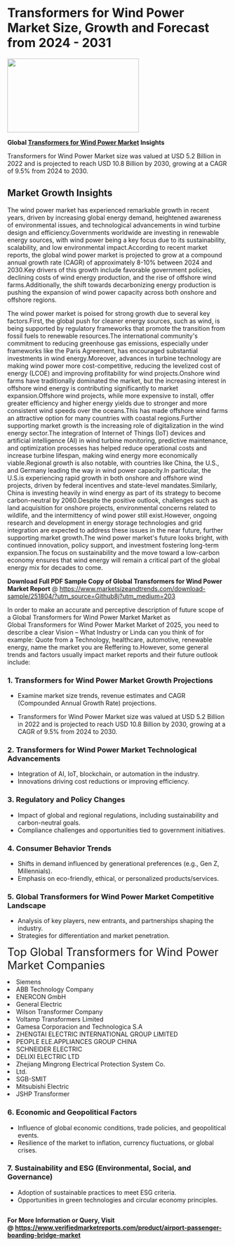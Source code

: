 <H1>Transformers for Wind Power Market Size, Growth and Forecast from 2024 - 2031</H1><img class="aligncenter size-medium wp-image-584254" src="https://thirdeyenews.in/wp-content/uploads/2024/09/Global-Market-Research-300x168.jpeg" alt="" width="300" height="168" /><p><strong>Global&nbsp;<a href="https://www.marketsizeandtrends.com/download-sample/251804/?utm_source=Github8j?utm_medium=203">Transformers for Wind Power Market</a> Insights</strong></p><p>Transformers for Wind Power Market size was valued at USD 5.2 Billion in 2022 and is projected to reach USD 10.8 Billion by 2030, growing at a CAGR of 9.5% from 2024 to 2030.</p><p><h2>Market Growth Insights</h2> <p>The wind power market has experienced remarkable growth in recent years, driven by increasing global energy demand, heightened awareness of environmental issues, and technological advancements in wind turbine design and efficiency.Governments worldwide are investing in renewable energy sources, with wind power being a key focus due to its sustainability, scalability, and low environmental impact.According to recent market reports, the global wind power market is projected to grow at a compound annual growth rate (CAGR) of approximately 8-10% between 2024 and 2030.Key drivers of this growth include favorable government policies, declining costs of wind energy production, and the rise of offshore wind farms.Additionally, the shift towards decarbonizing energy production is pushing the expansion of wind power capacity across both onshore and offshore regions.</p> <p>The wind power market is poised for strong growth due to several key factors.First, the global push for cleaner energy sources, such as wind, is being supported by regulatory frameworks that promote the transition from fossil fuels to renewable resources.The international community's commitment to reducing greenhouse gas emissions, especially under frameworks like the Paris Agreement, has encouraged substantial investments in wind energy.Moreover, advances in turbine technology are making wind power more cost-competitive, reducing the levelized cost of energy (LCOE) and improving profitability for wind projects.Onshore wind farms have traditionally dominated the market, but the increasing interest in offshore wind energy is contributing significantly to market expansion.Offshore wind projects, while more expensive to install, offer greater efficiency and higher energy yields due to stronger and more consistent wind speeds over the oceans.This has made offshore wind farms an attractive option for many countries with coastal regions.Further supporting market growth is the increasing role of digitalization in the wind energy sector.The integration of Internet of Things (IoT) devices and artificial intelligence (AI) in wind turbine monitoring, predictive maintenance, and optimization processes has helped reduce operational costs and increase turbine lifespan, making wind energy more economically viable.Regional growth is also notable, with countries like China, the U.S., and Germany leading the way in wind power capacity.In particular, the U.S.is experiencing rapid growth in both onshore and offshore wind projects, driven by federal incentives and state-level mandates.Similarly, China is investing heavily in wind energy as part of its strategy to become carbon-neutral by 2060.Despite the positive outlook, challenges such as land acquisition for onshore projects, environmental concerns related to wildlife, and the intermittency of wind power still exist.However, ongoing research and development in energy storage technologies and grid integration are expected to address these issues in the near future, further supporting market growth.The wind power market's future looks bright, with continued innovation, policy support, and investment fostering long-term expansion.The focus on sustainability and the move toward a low-carbon economy ensures that wind energy will remain a critical part of the global energy mix for decades to come.</p> <p><span class=""><strong>Download Full PDF Sample Copy of Global Transformers for Wind Power Market Report</strong> @ <a href="https://www.marketsizeandtrends.com/download-sample/251804/?utm_source=Github8j?utm_medium=203" target="_blank">https://www.marketsizeandtrends.com/download-sample/251804/?utm_source=Github8j?utm_medium=203</a></span></p><p>In order to make an accurate and perceptive description of future scope of a Global&nbsp;Transformers for Wind Power Market Market as Global&nbsp;Transformers for Wind Power Market Market of 2025, you need to describe a clear Vision &ndash; What Industry or Linda can you think of for example: Quote from a Technology, healthcare, automotive, renewable energy, name the market you are Reffering to.However, some general trends and factors usually impact market reports and their future outlook include:</p><h3>1.&nbsp;<strong>Transformers for Wind Power Market Growth Projections</strong></h3><ul><li>Examine market size trends, revenue estimates and CAGR (Compounded Annual Growth Rate) projections.</li><li><p>Transformers for Wind Power Market size was valued at USD 5.2 Billion in 2022 and is projected to reach USD 10.8 Billion by 2030, growing at a CAGR of 9.5% from 2024 to 2030.</p></li></ul><h3>2.&nbsp;<strong>Transformers for Wind Power Market Technological Advancements</strong></h3><ul><li>Integration of AI, IoT, blockchain, or automation in the industry.</li><li>Innovations driving cost reductions or improving efficiency.</li></ul><h3>3.&nbsp;<strong>Regulatory and Policy Changes</strong></h3><ul><li>Impact of global and regional regulations, including sustainability and carbon-neutral goals.</li><li>Compliance challenges and opportunities tied to government initiatives.</li></ul><h3>4.&nbsp;<strong>Consumer Behavior Trends</strong></h3><ul><li>Shifts in demand influenced by generational preferences (e.g., Gen Z, Millennials).</li><li>Emphasis on eco-friendly, ethical, or personalized products/services.</li></ul><h3>5.&nbsp;<strong>Global Transformers for Wind Power Market Competitive Landscape</strong></h3><ul><li>Analysis of key players, new entrants, and partnerships shaping the industry.</li><li>Strategies for differentiation and market penetration.</li></ul><p data-pm-slice="1 1 []"><span style="color: inherit; font-family: inherit; font-size: 25px;">Top Global Transformers for Wind Power Market Companies</span></p><div class="" data-test-id=""><p><li>Siemens</li><li> ABB Technology Company</li><li> ENERCON GmbH</li><li> General Electric</li><li> Wilson Transformer Company</li><li> Voltamp Transformers Limited</li><li> Gamesa Corporacion and Technologica S.A</li><li> ZHENGTAI ELECTRIC INTERNATIONAL GROUP LIMITED</li><li> PEOPLE ELE.APPLIANCES GROUP CHINA</li><li> SCHNEIDER ELECTRIC</li><li> DELIXI ELECTRIC LTD</li><li> Zhejiang Mingrong Electrical Protection System Co.</li><li> Ltd.</li><li> SGB-SMIT</li><li> Mitsubishi Electric</li><li> JSHP Transformer</li></p></div><h3>6.&nbsp;<strong>Economic and Geopolitical Factors</strong></h3><ul><li>Influence of global economic conditions, trade policies, and geopolitical events.</li><li>Resilience of the market to inflation, currency fluctuations, or global crises.</li></ul><h3>7.&nbsp;<strong>Sustainability and ESG (Environmental, Social, and Governance)</strong></h3><ul><li>Adoption of sustainable practices to meet ESG criteria.</li><li>Opportunities in green technologies and circular economy principles.</li></ul><h2><strong style="font-size: 14px;">For More Information or Query, Visit @&nbsp;</strong><a style="background-color: #ffffff; font-size: 14px;" href="https://www.marketsizeandtrends.com/report/transformers-for-wind-power-market/" target="_blank">https://www.verifiedmarketreports.com/product/airport-passenger-boarding-bridge-market</a></h2>